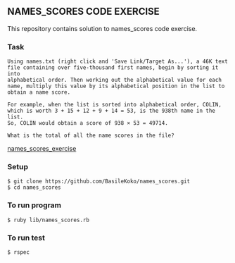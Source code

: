 ## NAMES_SCORES CODE EXERCISE

This repository contains solution to names_scores code exercise.

### Task
```
Using names.txt (right click and 'Save Link/Target As...'), a 46K text
file containing over five-thousand first names, begin by sorting it into
alphabetical order. Then working out the alphabetical value for each
name, multiply this value by its alphabetical position in the list to
obtain a name score.

For example, when the list is sorted into alphabetical order, COLIN,
which is worth 3 + 15 + 12 + 9 + 14 = 53, is the 938th name in the list.
So, COLIN would obtain a score of 938 × 53 = 49714.

What is the total of all the name scores in the file?
```
[names_scores_exercise](https://projecteuler.net/problem=22)

### Setup
```
$ git clone https://github.com/BasileKoko/names_scores.git
$ cd names_scores
```
### To run program
```
$ ruby lib/names_scores.rb
```
### To run test

```
$ rspec
```
